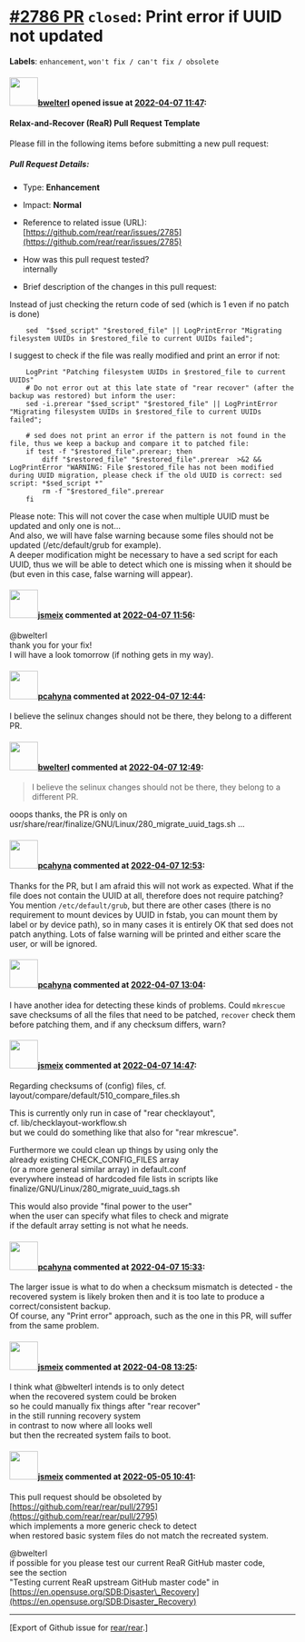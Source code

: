 [\#2786 PR](https://github.com/rear/rear/pull/2786) `closed`: Print error if UUID not updated
=============================================================================================

**Labels**: `enhancement`, `won't fix / can't fix / obsolete`

#### <img src="https://avatars.githubusercontent.com/u/32841830?v=4" width="50">[bwelterl](https://github.com/bwelterl) opened issue at [2022-04-07 11:47](https://github.com/rear/rear/pull/2786):

#### Relax-and-Recover (ReaR) Pull Request Template

Please fill in the following items before submitting a new pull request:

##### Pull Request Details:

-   Type: **Enhancement**

-   Impact: **Normal**

-   Reference to related issue (URL):  
    [https://github.com/rear/rear/issues/2785](https://github.com/rear/rear/issues/2785)

-   How was this pull request tested?  
    internally

-   Brief description of the changes in this pull request:

Instead of just checking the return code of sed (which is 1 even if no
patch is done)

        sed  "$sed_script" "$restored_file" || LogPrintError "Migrating filesystem UUIDs in $restored_file to current UUIDs failed";

I suggest to check if the file was really modified and print an error if
not:

        LogPrint "Patching filesystem UUIDs in $restored_file to current UUIDs"
        # Do not error out at this late state of "rear recover" (after the backup was restored) but inform the user:
        sed -i.prerear "$sed_script" "$restored_file" || LogPrintError "Migrating filesystem UUIDs in $restored_file to current UUIDs failed";

        # sed does not print an error if the pattern is not found in the file, thus we keep a backup and compare it to patched file:
        if test -f "$restored_file".prerear; then
            diff "$restored_file" "$restored_file".prerear  >&2 && LogPrintError "WARNING: File $restored_file has not been modified during UUID migration, please check if the old UUID is correct: sed script: *$sed_script *"
            rm -f "$restored_file".prerear
        fi

Please note: This will not cover the case when multiple UUID must be
updated and only one is not...  
And also, we will have false warning because some files should not be
updated (/etc/default/grub for example).  
A deeper modification might be necessary to have a sed script for each
UUID, thus we will be able to detect which one is missing when it should
be (but even in this case, false warning will appear).

#### <img src="https://avatars.githubusercontent.com/u/1788608?u=925fc54e2ce01551392622446ece427f51e2f0ce&v=4" width="50">[jsmeix](https://github.com/jsmeix) commented at [2022-04-07 11:56](https://github.com/rear/rear/pull/2786#issuecomment-1091644975):

@bwelterl  
thank you for your fix!  
I will have a look tomorrow (if nothing gets in my way).

#### <img src="https://avatars.githubusercontent.com/u/26300485?u=9105d243bc9f7ade463a3e52e8dd13fa67837158&v=4" width="50">[pcahyna](https://github.com/pcahyna) commented at [2022-04-07 12:44](https://github.com/rear/rear/pull/2786#issuecomment-1091689855):

I believe the selinux changes should not be there, they belong to a
different PR.

#### <img src="https://avatars.githubusercontent.com/u/32841830?v=4" width="50">[bwelterl](https://github.com/bwelterl) commented at [2022-04-07 12:49](https://github.com/rear/rear/pull/2786#issuecomment-1091694576):

> I believe the selinux changes should not be there, they belong to a
> different PR.

ooops thanks, the PR is only on
usr/share/rear/finalize/GNU/Linux/280\_migrate\_uuid\_tags.sh ...

#### <img src="https://avatars.githubusercontent.com/u/26300485?u=9105d243bc9f7ade463a3e52e8dd13fa67837158&v=4" width="50">[pcahyna](https://github.com/pcahyna) commented at [2022-04-07 12:53](https://github.com/rear/rear/pull/2786#issuecomment-1091698822):

Thanks for the PR, but I am afraid this will not work as expected. What
if the file does not contain the UUID at all, therefore does not require
patching? You mention `/etc/default/grub`, but there are other cases
(there is no requirement to mount devices by UUID in fstab, you can
mount them by label or by device path), so in many cases it is entirely
OK that sed does not patch anything. Lots of false warning will be
printed and either scare the user, or will be ignored.

#### <img src="https://avatars.githubusercontent.com/u/26300485?u=9105d243bc9f7ade463a3e52e8dd13fa67837158&v=4" width="50">[pcahyna](https://github.com/pcahyna) commented at [2022-04-07 13:04](https://github.com/rear/rear/pull/2786#issuecomment-1091710832):

I have another idea for detecting these kinds of problems. Could
`mkrescue` save checksums of all the files that need to be patched,
`recover` check them before patching them, and if any checksum differs,
warn?

#### <img src="https://avatars.githubusercontent.com/u/1788608?u=925fc54e2ce01551392622446ece427f51e2f0ce&v=4" width="50">[jsmeix](https://github.com/jsmeix) commented at [2022-04-07 14:47](https://github.com/rear/rear/pull/2786#issuecomment-1091833759):

Regarding checksums of (config) files, cf.  
layout/compare/default/510\_compare\_files.sh

This is currently only run in case of "rear checklayout",  
cf. lib/checklayout-workflow.sh  
but we could do something like that also for "rear mkrescue".

Furthermore we could clean up things by using only the  
already existing CHECK\_CONFIG\_FILES array  
(or a more general similar array) in default.conf  
everywhere instead of hardcoded file lists in scripts like  
finalize/GNU/Linux/280\_migrate\_uuid\_tags.sh

This would also provide "final power to the user"  
when the user can specify what files to check and migrate  
if the default array setting is not what he needs.

#### <img src="https://avatars.githubusercontent.com/u/26300485?u=9105d243bc9f7ade463a3e52e8dd13fa67837158&v=4" width="50">[pcahyna](https://github.com/pcahyna) commented at [2022-04-07 15:33](https://github.com/rear/rear/pull/2786#issuecomment-1091885729):

The larger issue is what to do when a checksum mismatch is detected -
the recovered system is likely broken then and it is too late to produce
a correct/consistent backup.  
Of course, any "Print error" approach, such as the one in this PR, will
suffer from the same problem.

#### <img src="https://avatars.githubusercontent.com/u/1788608?u=925fc54e2ce01551392622446ece427f51e2f0ce&v=4" width="50">[jsmeix](https://github.com/jsmeix) commented at [2022-04-08 13:25](https://github.com/rear/rear/pull/2786#issuecomment-1092858089):

I think what @bwelterl intends is to only detect  
when the recovered system could be broken  
so he could manually fix things after "rear recover"  
in the still running recovery system  
in contrast to now where all looks well  
but then the recreated system fails to boot.

#### <img src="https://avatars.githubusercontent.com/u/1788608?u=925fc54e2ce01551392622446ece427f51e2f0ce&v=4" width="50">[jsmeix](https://github.com/jsmeix) commented at [2022-05-05 10:41](https://github.com/rear/rear/pull/2786#issuecomment-1118408874):

This pull request should be obsoleted by  
[https://github.com/rear/rear/pull/2795](https://github.com/rear/rear/pull/2795)  
which implements a more generic check to detect  
when restored basic system files do not match the recreated system.

@bwelterl  
if possible for you please test our current ReaR GitHub master code,  
see the section  
"Testing current ReaR upstream GitHub master code" in  
[https://en.opensuse.org/SDB:Disaster\_Recovery](https://en.opensuse.org/SDB:Disaster_Recovery)

------------------------------------------------------------------------

\[Export of Github issue for
[rear/rear](https://github.com/rear/rear).\]
